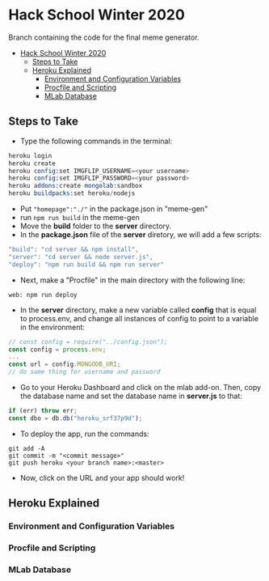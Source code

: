 # Hack School Winter 2020
Branch containing the code for the final meme generator.

- [Hack School Winter 2020](#hack-school-winter-2020)
  - [Steps to Take](#steps-to-take)
  - [Heroku Explained](#heroku-explained)
    - [Environment and Configuration Variables](#environment-and-configuration-variables)
    - [Procfile and Scripting](#procfile-and-scripting)
    - [MLab Database](#mlab-database)

## Steps to Take
- Type the following commands in the terminal:
```s
heroku login
heroku create
heroku config:set IMGFLIP_USERNAME=<your username>
heroku config:set IMGFLIP_PASSWORD=<your password>
heroku addons:create mongolab:sandbox
heroku buildpacks:set heroku/nodejs
```
<!-- Explain what this does -->
- Put ```"homepage":"./"``` in the package.json in "meme-gen"
- run ```npm run build``` in the meme-gen
- Move the **build** folder to the **server** directory.
- In the **package.json** file of the **server** diretory, we will add a few scripts:
```js
"build": "cd server && npm install",
"server": "cd server && node server.js",
"deploy": "npm run build && npm run server"
```
- Next, make a "Procfile" in the main directory with the following line:
```
web: npm run deploy
```
- In the **server** directory, make a new variable called **config** that is equal to process.env, and change all instances of config to point to a variable in the environment:
```js
// const config = require("../config.json");
const config = process.env;
...
const url = config.MONGODB_URI;
// do same thing for username and password
```
- Go to your Heroku Dashboard and click on the mlab add-on. Then, copy the database name and set the database name in **server.js** to that:
```js
if (err) throw err;
const dbo = db.db("heroku_srf37p9d");
```
- To deploy the app, run the commands:
```
git add -A 
git commit -m "<commit message>"
git push heroku <your branch name>:<master>
```
- Now, click on the URL and your app should work!

## Heroku Explained

### Environment and Configuration Variables

### Procfile and Scripting

### MLab Database
